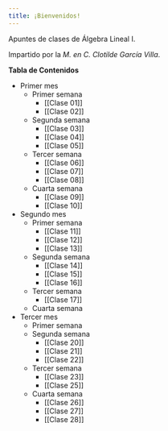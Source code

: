 ```yaml
---
title: ¡Bienvenidos!
---
```


Apuntes de clases de Álgebra Lineal I.

Impartido por la *M. en C. Clotilde García Villa*.


**Tabla de Contenidos**
- Primer mes
	- Primer semana
		- [[Clase 01]]
		- [[Clase 02]]
	- Segunda semana
		- [[Clase 03]]
		- [[Clase 04]]
		- [[Clase 05]]
	- Tercer semana
		- [[Clase 06]]
		- [[Clase 07]]
		- [[Clase 08]]
	- Cuarta semana
		- [[Clase 09]]
		- [[Clase 10]]
- Segundo mes
	- Primer semana
		- [[Clase 11]]
		- [[Clase 12]]
		- [[Clase 13]]
	- Segunda semana
		- [[Clase 14]]
		- [[Clase 15]]
		- [[Clase 16]]
	- Tercer semana
		- [[Clase 17]]
	- Cuarta semana
- Tercer mes
	- Primer semana
	- Segunda semana
		- [[Clase 20]]
		- [[Clase 21]]
		- [[Clase 22]]
	- Tercer semana
		- [[Clase 23]]
		- [[Clase 25]]
	- Cuarta semana
		- [[Clase 26]]
		- [[Clase 27]]
		- [[Clase 28]]

